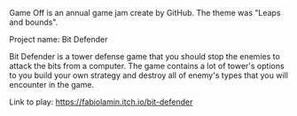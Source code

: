 Game Off is an annual game jam create by GitHub. The theme was "Leaps and bounds".

Project name: Bit Defender

Bit Defender is a tower defense game that you should stop the enemies to attack the bits from a computer.  The game contains a lot of tower's options to you build your own strategy and destroy all of enemy's types that you will encounter in the game.

Link to play: https://fabiolamin.itch.io/bit-defender

